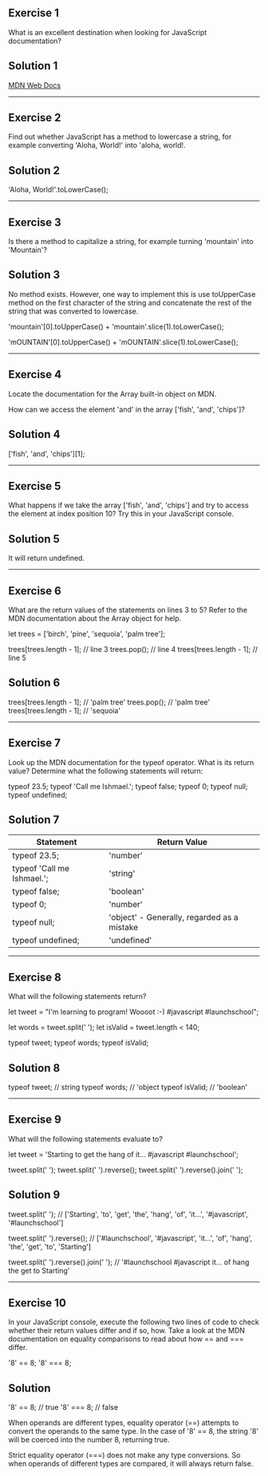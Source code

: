 ## Exercise 1
What is an excellent destination when looking for JavaScript documentation?

## Solution 1
[MDN Web Docs](https://developer.mozilla.org/en-US/)

---

## Exercise 2
Find out whether JavaScript has a method to lowercase a string, for example converting 'Aloha, World!' into 'aloha, world!.

## Solution 2
'Aloha, World!'.toLowerCase();

---

## Exercise 3
Is there a method to capitalize a string, for example turning 'mountain' into 'Mountain'?

## Solution 3
No method exists. However, one way to implement this is use toUpperCase method on the first character of the string and concatenate the rest of the string that was converted to lowercase.

'mountain'[0].toUpperCase() + 'mountain'.slice(1).toLowerCase();

'mOUNTAIN'[0].toUpperCase() + 'mOUNTAIN'.slice(1).toLowerCase();

---

## Exercise 4
Locate the documentation for the Array built-in object on MDN.

How can we access the element 'and' in the array ['fish', 'and', 'chips']?

## Solution 4
['fish', 'and', 'chips'][1];

---

## Exercise 5
What happens if we take the array ['fish', 'and', 'chips'] and try to access the element at index position 10? Try this in your JavaScript console.

## Solution 5
It will return undefined.

---

## Exercise 6
What are the return values of the statements on lines 3 to 5? Refer to the MDN documentation about the Array object for help.

let trees = ['birch', 'pine', 'sequoia', 'palm tree'];

trees[trees.length - 1]; // line 3
trees.pop();						 // line 4
trees[trees.length - 1]; // line 5

## Solution 6
trees[trees.length - 1]; // 'palm tree'
trees.pop();						 // 'palm tree'
trees[trees.length - 1]; // 'sequoia'

---

## Exercise 7
Look up the MDN documentation for the typeof operator. What is its return value? Determine what the following statements will return:

typeof 23.5;
typeof 'Call me Ishmael.';
typeof false;
typeof 0;
typeof null;
typeof undefined;

## Solution 7
| Statement | Return Value |
| ------------ | ----------- |
| typeof 23.5; | 'number' |
| typeof 'Call me Ishmael.'; | 'string' |
| typeof false; | 'boolean' |
| typeof 0; | 'number' |
| typeof null; | 'object' - Generally, regarded as a mistake |
| typeof undefined; | 'undefined' |

---

## Exercise 8
What will the following statements return?

let tweet = "I'm learning to program! Woooot :-) #javascript #launchschool";

let words = tweet.split(' ');
let isValid = tweet.length < 140;

typeof tweet;
typeof words;
typeof isValid;

## Solution 8
typeof tweet;			// string
typeof words; 		// 'object
typeof isValid;   // 'boolean'

---

## Exercise 9
What will the following statements evaluate to?

let tweet = 'Starting to get the hang of it... #javascript #launchschool';

tweet.split(' ');
tweet.split(' ').reverse();
tweet.split(' ').reverse().join(' ');

## Solution 9
tweet.split(' ');
// ['Starting', 'to', 'get', 'the', 'hang', 'of', 'it...', '#javascript', '#launchschool']

tweet.split(' ').reverse();
// ['#launchschool', '#javascript', 'it...', 'of', 'hang', 'the', 'get', 'to', 'Starting']

tweet.split(' ').reverse().join(' ');
// '#launchschool #javascript it... of hang the get to Starting'

---

## Exercise 10
In your JavaScript console, execute the following two lines of code to check whether their return values differ and if so, how. Take a look at the MDN documentation on equality comparisons to read about how == and === differ.

'8' == 8;
'8' === 8;

## Solution
'8' == 8;   // true
'8' === 8;  // false

When operands are different types, equality operator (==) attempts to convert the operands to the same type. In the case of '8' == 8, the string '8' will be coerced into the number 8, returning true.

Strict equality operator (===) does not make any type conversions. So when operands of different types are compared, it will always return false.
